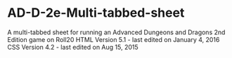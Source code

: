 # AD-D-2e-Multi-tabbed-sheet
A multi-tabbed sheet for running an Advanced Dungeons and Dragons 2nd Edition game on Roll20
HTML Version 5.1 - last edited on January 4, 2016
CSS Version 4.2 - last edited on Aug 15, 2015
